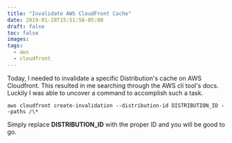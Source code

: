 ```yaml
---
title: "Invalidate AWS CloudFront Cache"
date: 2019-01-28T15:51:58-05:00
draft: false
toc: false
images:
tags:
  - aws
  - cloudfront
---
```


Today, I needed to invalidate a specific Distribution's cache on AWS Cloudfront.
This resulted in me searching through the AWS cli tool's docs.
Luckily I was able to uncover a command to accomplish such a task.

```
aws cloudfront create-invalidation --distribution-id DISTRIBUTION_ID --paths /\*
```

Simply replace **DISTRIBUTION_ID** with the proper ID and you will be good to go.